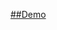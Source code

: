 [##Demo](https://db6bd099bcdb6bd099bc.github.io/demos/HTML%20и%20CSS%2C%20уровень%201/4.%20Доступность%20и%20формы/1.Доступность.%20Преимущества%20кнопок/2203.html)
